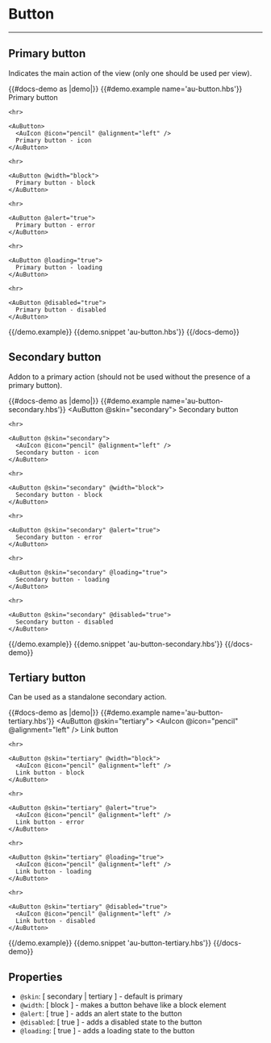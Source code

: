 # Button

---

## Primary button

Indicates the main action of the view (only one should be used per view).

{{#docs-demo as |demo|}}
  {{#demo.example name='au-button.hbs'}}
    <AuButton>
      Primary button
    </AuButton>

    <hr>

    <AuButton>
      <AuIcon @icon="pencil" @alignment="left" />
      Primary button - icon
    </AuButton>

    <hr>

    <AuButton @width="block">
      Primary button - block
    </AuButton>

    <hr>

    <AuButton @alert="true">
      Primary button - error
    </AuButton>

    <hr>

    <AuButton @loading="true">
      Primary button - loading
    </AuButton>

    <hr>

    <AuButton @disabled="true">
      Primary button - disabled
    </AuButton>
  {{/demo.example}}
  {{demo.snippet 'au-button.hbs'}}
{{/docs-demo}}

## Secondary button

Addon to a primary action (should not be used without the presence of a primary button).

{{#docs-demo as |demo|}}
  {{#demo.example name='au-button-secondary.hbs'}}
    <AuButton @skin="secondary">
      Secondary button
    </AuButton>

    <hr>

    <AuButton @skin="secondary">
      <AuIcon @icon="pencil" @alignment="left" />
      Secondary button - icon
    </AuButton>

    <hr>

    <AuButton @skin="secondary" @width="block">
      Secondary button - block
    </AuButton>

    <hr>

    <AuButton @skin="secondary" @alert="true">
      Secondary button - error
    </AuButton>

    <hr>

    <AuButton @skin="secondary" @loading="true">
      Secondary button - loading
    </AuButton>

    <hr>

    <AuButton @skin="secondary" @disabled="true">
      Secondary button - disabled
    </AuButton>
  {{/demo.example}}
  {{demo.snippet 'au-button-secondary.hbs'}}
{{/docs-demo}}

## Tertiary button

Can be used as a standalone secondary action.

{{#docs-demo as |demo|}}
  {{#demo.example name='au-button-tertiary.hbs'}}
    <AuButton @skin="tertiary">
      <AuIcon @icon="pencil" @alignment="left" />
      Link button
    </AuButton>

    <hr>

    <AuButton @skin="tertiary" @width="block">
      <AuIcon @icon="pencil" @alignment="left" />
      Link button - block
    </AuButton>

    <hr>

    <AuButton @skin="tertiary" @alert="true">
      <AuIcon @icon="pencil" @alignment="left" />
      Link button - error
    </AuButton>

    <hr>

    <AuButton @skin="tertiary" @loading="true">
      <AuIcon @icon="pencil" @alignment="left" />
      Link button - loading
    </AuButton>

    <hr>

    <AuButton @skin="tertiary" @disabled="true">
      <AuIcon @icon="pencil" @alignment="left" />
      Link button - disabled
    </AuButton>
  {{/demo.example}}
  {{demo.snippet 'au-button-tertiary.hbs'}}
{{/docs-demo}}

## Properties
- `@skin`: [ secondary | tertiary ] - default is primary
- `@width`: [ block ] - makes a button behave like a block element
- `@alert`: [ true ] - adds an alert state to the button
- `@disabled`: [ true ] - adds a disabled state to the button
- `@loading`: [ true ] - adds a loading state to the button
